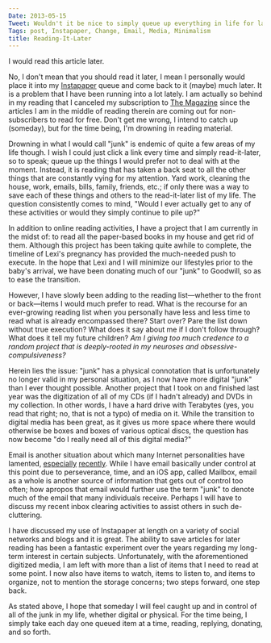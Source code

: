 ```yaml
---
Date: 2013-05-15
Tweet: Wouldn't it be nice to simply queue up everything in life for later?
Tags: post, Instapaper, Change, Email, Media, Minimalism
title: Reading-It-Later
---
```


I would read this article later.

No, I don't mean that you should read it later, I mean I personally would place it into my <a href="http://www.instapaper.com" title="Instapaper">Instapaper</a> queue and come back to it (maybe) much later. It is a problem that I have been running into a lot lately. I am actually so behind in my reading that I canceled my subscription to <a href="https://the-magazine.org" title="The Magazine">The Magazine</a> since the articles I am in the middle of reading therein are coming out for non-subscribers to read for free. Don't get me wrong, I intend to catch up (someday), but for the time being, I'm drowning in reading material.

Drowning in what I would call "junk" is endemic of quite a few areas of my life though. I wish I could just click a link every time and simply read-it-later, so to speak; queue up the things I would prefer not to deal with at the moment. Instead, it is reading that has taken a back seat to all the other things that are constantly vying for my attention. Yard work, cleaning the house, work, emails, bills, family, friends, etc.; if only there was a way to save each of these things and others to the read-it-later list of my life. The question consistently comes to mind, "Would I ever actually get to any of these activities or would they simply continue to pile up?"

In addition to online reading activities, I have a project that I am currently in the midst of: to read all the paper-based books in my house and get rid of them. Although this project has been taking quite awhile to complete, the timeline of Lexi's pregnancy has provided the much-needed push to execute. In the hope that Lexi and I will minimize our lifestyles prior to the baby's arrival, we have been donating much of our "junk" to Goodwill, so as to ease the transition. 

However, I have slowly been adding to the reading list—whether to the front or back—items I would much prefer to read. What is the recourse for an ever-growing reading list when you personally have less and less time to read what is already encompassed there? Start over? Pare the list down without true execution? What does it say about me if I don't follow through? What does it tell my future children? <em>Am I giving too much credence to a random project that is deeply-rooted in my neuroses and obsessive-compulsiveness?</em>

Herein lies the issue: "junk" has a physical connotation that is unfortunately no longer valid in my personal situation, as I now have more digital "junk" than I ever thought possible. Another project that I took on and finished last year was the digitization of all of my CDs (if I hadn't already) and DVDs in my collection. In other words, I have a hard drive with Terabytes (yes, you read that right; no, that is not a typo) of media on it. While the transition to digital media has been great, as it gives us more space where there would otherwise be boxes and boxes of various optical discs, the question has now become "do I really need all of this digital media?"

Email is another situation about which many Internet personalities have lamented, <a href="http://www.taigeair.com/why-gmail-2013-sucks-terribad-user-experience.html" title="Why Gmail 2013 Sucks - taigeair">especially</a> <a href="http://techcrunch.com/2013/05/11/the-medium-is-the-message/" title="Email, Still A Sonofabitch - TechCrunch">recently</a>. While I have email basically under control at this point due to perseverance, time, and an iOS app, called Mailbox, email as a whole is another source of information that gets out of control too often; how apropos that email would further use the term "junk" to denote much of the email that many individuals receive. Perhaps I will have to discuss my recent inbox clearing activities to assist others in such de-cluttering.

I have discussed my use of Instapaper at length on a variety of social networks and blogs and it is great. The ability to save articles for later reading has been a fantastic experiment over the years regarding my long-term interest in certain subjects. Unfortunately, with the aforementioned digitized media, I am left with more than a list of items that I need to read at some point. I now also have items to watch, items to listen to, and items to organize, not to mention the storage concerns; two steps forward, one step back.

As stated above, I hope that someday I will feel caught up and in control of all of the junk in my life, whether digital or physical. For the time being, I simply take each day one queued item at a time, reading, replying, donating, and so forth.